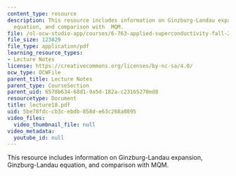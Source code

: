 ```yaml
---
content_type: resource
description: This resource includes information on Ginzburg-Landau expansion, Ginzburg-Landau
  equation, and comparison with  MQM.
file: /ol-ocw-studio-app/courses/6-763-applied-superconductivity-fall-2005/5be78fdccb3cebdb858de63c268a0895_lecture18.pdf
file_size: 123829
file_type: application/pdf
learning_resource_types:
- Lecture Notes
license: https://creativecommons.org/licenses/by-nc-sa/4.0/
ocw_type: OCWFile
parent_title: Lecture Notes
parent_type: CourseSection
parent_uid: 6578b634-68d1-9a5d-182a-c23165270ed8
resourcetype: Document
title: lecture18.pdf
uid: 5be78fdc-cb3c-ebdb-858d-e63c268a0895
video_files:
  video_thumbnail_file: null
video_metadata:
  youtube_id: null
---
```

This resource includes information on Ginzburg-Landau expansion, Ginzburg-Landau equation, and comparison with  MQM.